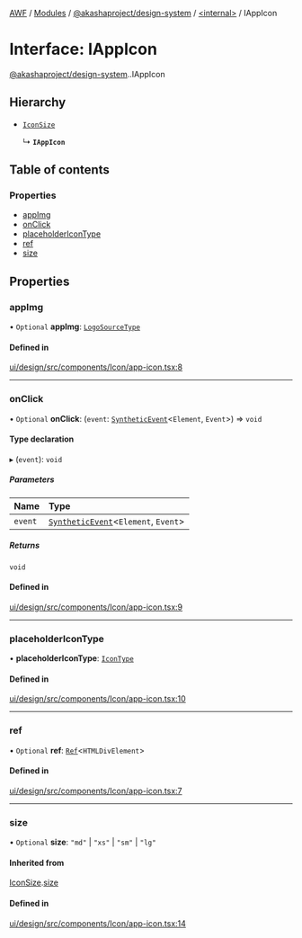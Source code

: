 [AWF](../README.md) / [Modules](../modules.md) / [@akashaproject/design-system](../modules/akashaproject_design_system.md) / [<internal\>](../modules/akashaproject_design_system._internal_.md) / IAppIcon

# Interface: IAppIcon

[@akashaproject/design-system](../modules/akashaproject_design_system.md).[<internal>](../modules/akashaproject_design_system._internal_.md).IAppIcon

## Hierarchy

- [`IconSize`](akashaproject_design_system._internal_.IconSize.md)

  ↳ **`IAppIcon`**

## Table of contents

### Properties

- [appImg](akashaproject_design_system._internal_.IAppIcon.md#appimg)
- [onClick](akashaproject_design_system._internal_.IAppIcon.md#onclick)
- [placeholderIconType](akashaproject_design_system._internal_.IAppIcon.md#placeholdericontype)
- [ref](akashaproject_design_system._internal_.IAppIcon.md#ref)
- [size](akashaproject_design_system._internal_.IAppIcon.md#size)

## Properties

### appImg

• `Optional` **appImg**: [`LogoSourceType`](akashaproject_design_system._internal_.LogoSourceType.md)

#### Defined in

[ui/design/src/components/Icon/app-icon.tsx:8](https://github.com/AKASHAorg/akasha-world-framework/blob/d81a7246/ui/design/src/components/Icon/app-icon.tsx#L8)

___

### onClick

• `Optional` **onClick**: (`event`: [`SyntheticEvent`](akashaproject_design_system._internal_.SyntheticEvent.md)<`Element`, `Event`\>) => `void`

#### Type declaration

▸ (`event`): `void`

##### Parameters

| Name | Type |
| :------ | :------ |
| `event` | [`SyntheticEvent`](akashaproject_design_system._internal_.SyntheticEvent.md)<`Element`, `Event`\> |

##### Returns

`void`

#### Defined in

[ui/design/src/components/Icon/app-icon.tsx:9](https://github.com/AKASHAorg/akasha-world-framework/blob/d81a7246/ui/design/src/components/Icon/app-icon.tsx#L9)

___

### placeholderIconType

• **placeholderIconType**: [`IconType`](../modules/akashaproject_design_system._internal_.md#icontype)

#### Defined in

[ui/design/src/components/Icon/app-icon.tsx:10](https://github.com/AKASHAorg/akasha-world-framework/blob/d81a7246/ui/design/src/components/Icon/app-icon.tsx#L10)

___

### ref

• `Optional` **ref**: [`Ref`](../modules/akashaproject_design_system._internal_.md#ref)<`HTMLDivElement`\>

#### Defined in

[ui/design/src/components/Icon/app-icon.tsx:7](https://github.com/AKASHAorg/akasha-world-framework/blob/d81a7246/ui/design/src/components/Icon/app-icon.tsx#L7)

___

### size

• `Optional` **size**: ``"md"`` \| ``"xs"`` \| ``"sm"`` \| ``"lg"``

#### Inherited from

[IconSize](akashaproject_design_system._internal_.IconSize.md).[size](akashaproject_design_system._internal_.IconSize.md#size)

#### Defined in

[ui/design/src/components/Icon/app-icon.tsx:14](https://github.com/AKASHAorg/akasha-world-framework/blob/d81a7246/ui/design/src/components/Icon/app-icon.tsx#L14)
